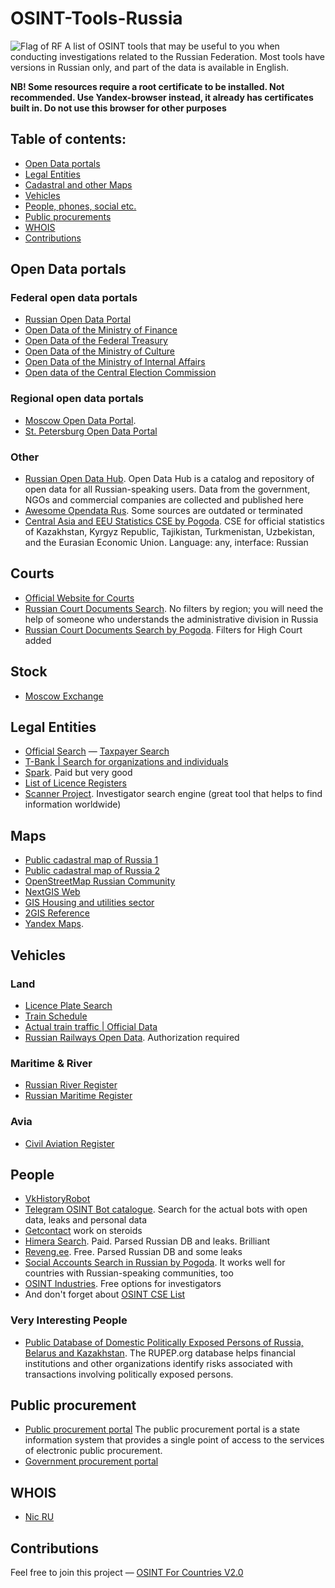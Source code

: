 # OSINT-Tools-Russia
<img src="https://upload.wikimedia.org/wikipedia/en/thumb/f/f3/Flag_of_Russia.svg/1200px-Flag_of_Russia.svg.png" alt="Flag of RF"/>
A list of OSINT tools that may be useful to you when conducting investigations related to the Russian Federation. Most tools have versions in Russian only, and part of the data is available in English. 


**NB! Some resources require a root certificate to be installed. Not recommended. Use Yandex-browser instead, it already has certificates built in. Do not use this browser for other purposes**

## Table of contents:
 - [Open Data portals](#open-data-portals)
 - [Legal Entities](#legal-entities)
 - [Cadastral and other Maps](#maps)
 - [Vehicles](#vehicles)
 - [People, phones, social etc.](#people)
 - [Public procurements](#public-procurement)
 - [WHOIS](#whois)
 - [Contributions](#contributions)

## Open Data portals
### Federal open data portals

- [Russian Open Data Portal](http://data.gov.ru/)
- [Open Data of the Ministry of Finance](http://minfin.ru/opendata/)
- [Open Data of the Federal Treasury](https://www.roskazna.gov.ru/opendata/)
- [Open Data of the Ministry of Culture](https://opendata.mkrf.ru/opendata/)
- [Open Data of the Ministry of Internal Affairs](https://xn--b1aew.xn--p1ai/dejatelnost/statistics)
- [Open data of the Central Election Commission](http://cikrf.ru/opendata/)

### Regional open data portals
- [Moscow Open Data Portal](https://data.mos.ru).
- [St. Petersburg Open Data Portal](https://data.gov.spb.ru/)

### Other
- [Russian Open Data Hub](https://hubofdata.ru/dataset/). Open Data Hub is a catalog and repository of open data for all Russian-speaking users. Data from the government, NGOs and commercial companies are collected and published here
- [Awesome Opendata Rus](https://github.com/infoculture/awesome-opendata-rus). Some sources are outdated or terminated
- [Central Asia and EEU Statistics CSE by Pogoda](https://cse.google.com/cse?cx=a72e762da6ab1440a#gsc.tab=0). CSE for official statistics of Kazakhstan, Kyrgyz Republic, Tajikistan, Turkmenistan, Uzbekistan, and the Eurasian Economic Union. Language: any, interface: Russian

## Courts
- [Official Website for Courts](https://sudrf.ru)
- [Russian Court Documents Search](https://cse.google.com/cse?cx=174a936942534442e#gsc.tab=0). No filters by region; you will need the help of someone who understands the administrative division in Russia
- [Russian Court Documents Search by Pogoda](https://cse.google.com/cse?cx=975065745f9cc405d#gsc.tab=0). Filters for High Court added

## Stock
- [Moscow Exchange](https://www.moex.com/en)

## Legal Entities
- [Official Search](https://egrul.nalog.ru/index.html)
— [Taxpayer Search](https://pb.nalog.ru)
- [T-Bank | Search for organizations and individuals](https://www.tbank.ru/business/contractor/)
- [Spark](https://spark-interfax.ru). Paid but very good
- [List of Licence Registers](https://www.nalog.gov.ru/rn77/related_activities/registries/licence/)
- [Scanner Project](https://munscanner.com/dbs/). Investigator search engine (great tool that helps to find information worldwide)

## Maps
- [Public cadastral map of Russia 1](https://b.roscadastres.com/map)
- [Public cadastral map of Russia 2](https://egrp365.ru/map/)
- [OpenStreetMap Russian Community](http://openstreetmap.ru/#map=3/62/88)
- [NextGIS Web](https://qms.nextgis.com)
- [GIS Housing and utilities sector](https://dom.gosuslugi.ru/#!/houses)
- [2GIS Reference](https://2gis.ru/)
- [Yandex Maps](https://yandex.ru/maps/).

## Vehicles
### Land
- [Licence Plate Search](https://www.nomerogram.ru)
- [Train Schedule](https://rasp.yandex.ru/train)
- [Actual train traffic | Official Data](https://www.rzd.ru/ru/9278)
- [Russian Railways Open Data](https://rlw.gov.ru/opendata?authorization-in-esia-required). Authorization required

### Maritime & River
- [Russian River Register](https://rfclass.ru/activities/class/regbook/)
- [Russian Maritime Register](https://lk.rs-class.org/regbook/regbookVessel?ln=ru)

### Avia
- [Civil Aviation Register](https://russianplanes.net/ssearch)

## People
- [VkHistoryRobot](https://t.me/VKHistoryRobot)
- [Telegram OSINT Bot catalogue](https://t.me/AllOSINTrobot). Search for the actual bots with open data, leaks and personal data
- [Getcontact](https://getcontact.com) work on steroids
- [Himera Search](https://himera-search.net). Paid. Parsed Russian DB and leaks. Brilliant
- [Reveng.ee](Reveng.ee). Free. Parsed Russian DB and some leaks
- [Social Accounts Search in Russian by Pogoda](https://cse.google.com/cse?cx=029ffbc44aa3946cb#gsc.tab=0). It works well for countries with Russian-speaking communities, too
- [OSINT Industries](https://app.osint.industries). Free options for investigators
- And don't forget about [OSINT CSE List](https://github.com/paulpogoda/OSINT-CSE)
  
### Very Interesting People
- [Public Database of Domestic Politically Exposed Persons of Russia, Belarus and Kazakhstan](https://rupep.org/en/). The RUPEP.org database helps financial institutions and other organizations identify risks associated with transactions involving politically exposed persons.

## Public procurement
- [Public procurement portal]()
The public procurement portal is a state information system that provides a single point of access to the services of electronic public procurement. 
- [Government procurement portal]()

## WHOIS
- [Nic RU](https://www.nic.ru/whois/)

## Contributions
Feel free to join this project — [OSINT For Countries V2.0](https://github.com/paulpogoda/OSINT-for-countries-V2.0)

